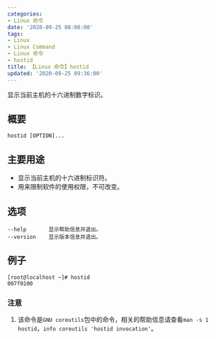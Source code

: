 ```yaml
---
categories:
- Linux 命令
date: '2020-09-25 08:00:00'
tags:
- Linux
- Linux Command
- Linux 命令
- hostid
title: 【Linux 命令】hostid
updated: '2020-09-25 09:36:00'
---
```


显示当前主机的十六进制数字标识。

## 概要

```shell
hostid [OPTION]...
```

## 主要用途

- 显示当前主机的十六进制标识符。
- 用来限制软件的使用权限，不可改变。

## 选项

```shell
--help       显示帮助信息并退出。
--version    显示版本信息并退出。
```

## 例子

```shell
[root@localhost ~]# hostid
007f0100
```

### 注意

1. 该命令是`GNU coreutils`包中的命令，相关的帮助信息请查看`man -s 1 hostid`，`info coreutils 'hostid invocation'`。


<!-- Linux命令行搜索引擎：https://jaywcjlove.github.io/linux-command/ -->
